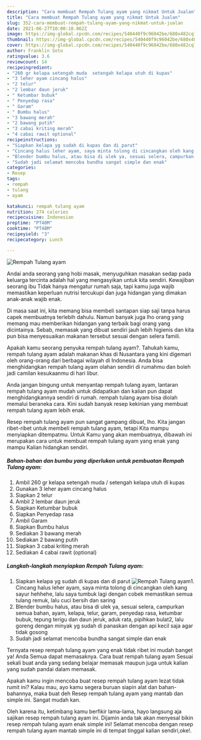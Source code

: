 ```yaml
---
description: "Cara membuat Rempah Tulang ayam yang nikmat Untuk Jualan"
title: "Cara membuat Rempah Tulang ayam yang nikmat Untuk Jualan"
slug: 352-cara-membuat-rempah-tulang-ayam-yang-nikmat-untuk-jualan
date: 2021-06-27T10:00:18.062Z
image: https://img-global.cpcdn.com/recipes/540440f9c96042be/680x482cq70/rempah-tulang-ayam-foto-resep-utama.jpg
thumbnail: https://img-global.cpcdn.com/recipes/540440f9c96042be/680x482cq70/rempah-tulang-ayam-foto-resep-utama.jpg
cover: https://img-global.cpcdn.com/recipes/540440f9c96042be/680x482cq70/rempah-tulang-ayam-foto-resep-utama.jpg
author: Franklin Soto
ratingvalue: 3.6
reviewcount: 14
recipeingredient:
- "260 gr kelapa setengah muda  setengah kelapa utuh di kupas"
- "3 leher ayam cincang halus"
- "2 telur"
- "2 lembar daun jeruk"
- " Ketumbar bubuk"
- " Penyedap rasa"
- " Garam"
- " Bumbu halus"
- "3 bawang merah"
- "2 bawang putih"
- "3 cabai kriting merah"
- "4 cabai rawit optional"
recipeinstructions:
- "Siapkan kelapa yg sudah di kupas dan di parut"
- "Cincang halus leher ayam, saya minta tolong di cincangkan oleh kang sayur hehhehe, lalu saya tumbuk lagi dengan cobek memastikan semua tulang remuk, lalu cuci bersih dan saring"
- "Blender bumbu halus, atau bisa di ulek ya, sesuai selera, campurkan semua bahan, ayam, kelapa, telur, garam, penyedap rasa, ketumbar bubuk, tepung terigu dan daun jeruk, aduk rata, pipihkan bulat2, lalu goreng dengan minyak yg sudah di panaskan dengan api kecil saja agar tidak gosong"
- "Sudah jadi selamat mencoba bundha sangat simple dan enak"
categories:
- Resep
tags:
- rempah
- tulang
- ayam

katakunci: rempah tulang ayam 
nutrition: 274 calories
recipecuisine: Indonesian
preptime: "PT40M"
cooktime: "PT48M"
recipeyield: "3"
recipecategory: Lunch

---
```



![Rempah Tulang ayam](https://img-global.cpcdn.com/recipes/540440f9c96042be/680x482cq70/rempah-tulang-ayam-foto-resep-utama.jpg)

Andai anda seorang yang hobi masak, menyuguhkan masakan sedap pada keluarga tercinta adalah hal yang mengasyikan untuk kita sendiri. Kewajiban seorang ibu Tidak hanya mengatur rumah saja, tapi kamu juga wajib memastikan keperluan nutrisi tercukupi dan juga hidangan yang dimakan anak-anak wajib enak.

Di masa  saat ini, kita memang bisa membeli santapan siap saji tanpa harus capek membuatnya terlebih dahulu. Namun banyak juga lho orang yang memang mau memberikan hidangan yang terbaik bagi orang yang dicintainya. Sebab, memasak yang dibuat sendiri jauh lebih higienis dan kita pun bisa menyesuaikan makanan tersebut sesuai dengan selera famili. 



Apakah kamu seorang penyuka rempah tulang ayam?. Tahukah kamu, rempah tulang ayam adalah makanan khas di Nusantara yang kini digemari oleh orang-orang dari berbagai wilayah di Indonesia. Anda bisa menghidangkan rempah tulang ayam olahan sendiri di rumahmu dan boleh jadi camilan kesukaanmu di hari libur.

Anda jangan bingung untuk menyantap rempah tulang ayam, lantaran rempah tulang ayam mudah untuk didapatkan dan kalian pun dapat menghidangkannya sendiri di rumah. rempah tulang ayam bisa diolah memalui beraneka cara. Kini sudah banyak resep kekinian yang membuat rempah tulang ayam lebih enak.

Resep rempah tulang ayam pun sangat gampang dibuat, lho. Kita jangan ribet-ribet untuk membeli rempah tulang ayam, tetapi Kita mampu menyiapkan ditempatmu. Untuk Kamu yang akan membuatnya, dibawah ini merupakan cara untuk membuat rempah tulang ayam yang enak yang mampu Kalian hidangkan sendiri.

<!--inarticleads1-->

##### Bahan-bahan dan bumbu yang diperlukan untuk pembuatan Rempah Tulang ayam:

1. Ambil 260 gr kelapa setengah muda / setengah kelapa utuh di kupas
1. Gunakan 3 leher ayam cincang halus
1. Siapkan 2 telur
1. Ambil 2 lembar daun jeruk
1. Siapkan  Ketumbar bubuk
1. Siapkan  Penyedap rasa
1. Ambil  Garam
1. Siapkan  Bumbu halus
1. Sediakan 3 bawang merah
1. Sediakan 2 bawang putih
1. Siapkan 3 cabai kriting merah
1. Sediakan 4 cabai rawit (optional)




<!--inarticleads2-->

##### Langkah-langkah menyiapkan Rempah Tulang ayam:

1. Siapkan kelapa yg sudah di kupas dan di parut
<img src="https://img-global.cpcdn.com/steps/07c270ae895f3b7d/160x128cq70/rempah-tulang-ayam-langkah-memasak-1-foto.jpg" alt="Rempah Tulang ayam">1. Cincang halus leher ayam, saya minta tolong di cincangkan oleh kang sayur hehhehe, lalu saya tumbuk lagi dengan cobek memastikan semua tulang remuk, lalu cuci bersih dan saring
1. Blender bumbu halus, atau bisa di ulek ya, sesuai selera, campurkan semua bahan, ayam, kelapa, telur, garam, penyedap rasa, ketumbar bubuk, tepung terigu dan daun jeruk, aduk rata, pipihkan bulat2, lalu goreng dengan minyak yg sudah di panaskan dengan api kecil saja agar tidak gosong
1. Sudah jadi selamat mencoba bundha sangat simple dan enak




Ternyata resep rempah tulang ayam yang enak tidak ribet ini mudah banget ya! Anda Semua dapat memasaknya. Cara buat rempah tulang ayam Sesuai sekali buat anda yang sedang belajar memasak maupun juga untuk kalian yang sudah pandai dalam memasak.

Apakah kamu ingin mencoba buat resep rempah tulang ayam lezat tidak rumit ini? Kalau mau, ayo kamu segera buruan siapin alat dan bahan-bahannya, maka buat deh Resep rempah tulang ayam yang mantab dan simple ini. Sangat mudah kan. 

Oleh karena itu, ketimbang kamu berfikir lama-lama, hayo langsung aja sajikan resep rempah tulang ayam ini. Dijamin anda tak akan menyesal bikin resep rempah tulang ayam enak simple ini! Selamat mencoba dengan resep rempah tulang ayam mantab simple ini di tempat tinggal kalian sendiri,oke!.

